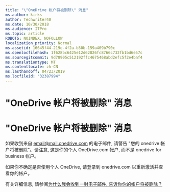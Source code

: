 ```yaml
---
title: "\"OneDrive 帐户将被删除\" 消息"
ms.author: kirks
author: Techwriter40
ms.date: 10/30/2018
ms.audience: ITPro
ms.topic: article
ROBOTS: NOINDEX, NOFOLLOW
localization_priority: Normal
ms.assetid: 16645f44-219e-4f2a-b30b-159a409b790c
ms.openlocfilehash: 1f628bc6425e12d62826fc8766c732fb1bd6e57c
ms.sourcegitcommit: 9d78905c512192ffc4675468abd2efc5f2e4baf4
ms.translationtype: MT
ms.contentlocale: zh-CN
ms.lasthandoff: 04/23/2019
ms.locfileid: "32387994"
---
```

# <a name="onedrive-account-will-be-deleted-message"></a>"OneDrive 帐户将被删除" 消息

# <a name="onedrive-account-will-be-deleted-message"></a>"OneDrive 帐户将被删除" 消息

如果收到来自 email@mail.onedrive.com 的电子邮件, 请警告 "您的 onedrive 帐户将被删除"。请注意, 这是你的个人 OneDrive.com 帐户, 而不是 onedrive for business 帐户。 
  
如果你不确定是否使用个人 OneDrive, 请登录到 onedrive.com 以重新激活并查看你的帐户。
  
有关详细信息, 请参阅[为什么我会收到一封电子邮件, 告诉你你的帐户将被删除？](https://go.microsoft.com/fwlink/?linkid=2036151&amp;clcid=0x409)
  

